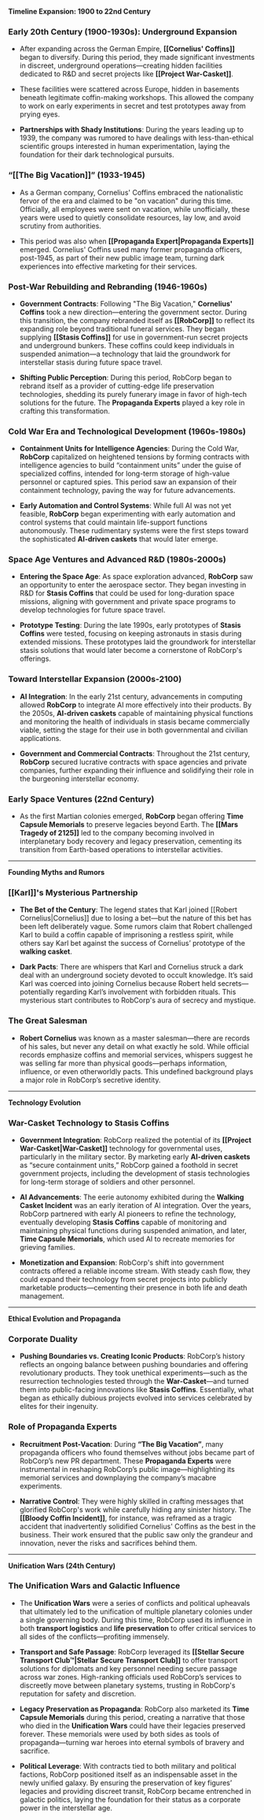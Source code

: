 **Timeline Expansion: 1900 to 22nd Century**

### **Early 20th Century (1900-1930s): Underground Expansion**

- After expanding across the German Empire, **[[Cornelius' Coffins]]** began to diversify. During this period, they made significant investments in discreet, underground operations—creating hidden facilities dedicated to R&D and secret projects like **[[Project War-Casket]]**.
    
- These facilities were scattered across Europe, hidden in basements beneath legitimate coffin-making workshops. This allowed the company to work on early experiments in secret and test prototypes away from prying eyes.
    
- **Partnerships with Shady Institutions**: During the years leading up to 1939, the company was rumored to have dealings with less-than-ethical scientific groups interested in human experimentation, laying the foundation for their dark technological pursuits.
    

### **“[[The Big Vacation]]” (1933-1945)**

- As a German company, Cornelius' Coffins embraced the nationalistic fervor of the era and claimed to be "on vacation" during this time. Officially, all employees were sent on vacation, while unofficially, these years were used to quietly consolidate resources, lay low, and avoid scrutiny from authorities.
    
- This period was also when **[[Propaganda Expert|Propaganda Experts]]** emerged. Cornelius' Coffins used many former propaganda officers, post-1945, as part of their new public image team, turning dark experiences into effective marketing for their services.
    

### **Post-War Rebuilding and Rebranding (1946-1960s)**

- **Government Contracts**: Following "The Big Vacation," **Cornelius' Coffins** took a new direction—entering the government sector. During this transition, the company rebranded itself as **[[RobCorp]]** to reflect its expanding role beyond traditional funeral services. They began supplying **[[Stasis Coffins]]** for use in government-run secret projects and underground bunkers. These coffins could keep individuals in suspended animation—a technology that laid the groundwork for interstellar stasis during future space travel.
    
- **Shifting Public Perception**: During this period, RobCorp began to rebrand itself as a provider of cutting-edge life preservation technologies, shedding its purely funerary image in favor of high-tech solutions for the future. The **Propaganda Experts** played a key role in crafting this transformation.
    

### **Cold War Era and Technological Development (1960s-1980s)**

- **Containment Units for Intelligence Agencies**: During the Cold War, **RobCorp** capitalized on heightened tensions by forming contracts with intelligence agencies to build “containment units” under the guise of specialized coffins, intended for long-term storage of high-value personnel or captured spies. This period saw an expansion of their containment technology, paving the way for future advancements.
    
- **Early Automation and Control Systems**: While full AI was not yet feasible, **RobCorp** began experimenting with early automation and control systems that could maintain life-support functions autonomously. These rudimentary systems were the first steps toward the sophisticated **AI-driven caskets** that would later emerge.
    

### **Space Age Ventures and Advanced R&D (1980s-2000s)**

- **Entering the Space Age**: As space exploration advanced, **RobCorp** saw an opportunity to enter the aerospace sector. They began investing in R&D for **Stasis Coffins** that could be used for long-duration space missions, aligning with government and private space programs to develop technologies for future space travel.
    
- **Prototype Testing**: During the late 1990s, early prototypes of **Stasis Coffins** were tested, focusing on keeping astronauts in stasis during extended missions. These prototypes laid the groundwork for interstellar stasis solutions that would later become a cornerstone of RobCorp's offerings.
    

### **Toward Interstellar Expansion (2000s-2100)**

- **AI Integration**: In the early 21st century, advancements in computing allowed **RobCorp** to integrate AI more effectively into their products. By the 2050s, **AI-driven caskets** capable of maintaining physical functions and monitoring the health of individuals in stasis became commercially viable, setting the stage for their use in both governmental and civilian applications.
    
- **Government and Commercial Contracts**: Throughout the 21st century, **RobCorp** secured lucrative contracts with space agencies and private companies, further expanding their influence and solidifying their role in the burgeoning interstellar economy.
    

### **Early Space Ventures (22nd Century)**

- As the first Martian colonies emerged, **RobCorp** began offering **Time Capsule Memorials** to preserve legacies beyond Earth. The **[[Mars Tragedy of 2125]]** led to the company becoming involved in interplanetary body recovery and legacy preservation, cementing its transition from Earth-based operations to interstellar activities.

---

**Founding Myths and Rumors**

### **[[Karl]]'s Mysterious Partnership**

- **The Bet of the Century**: The legend states that Karl joined [[Robert Cornelius|Cornelius]] due to losing a bet—but the nature of this bet has been left deliberately vague. Some rumors claim that Robert challenged Karl to build a coffin capable of imprisoning a restless spirit, while others say Karl bet against the success of Cornelius’ prototype of the **walking casket**.
    
- **Dark Pacts**: There are whispers that Karl and Cornelius struck a dark deal with an underground society devoted to occult knowledge. It’s said Karl was coerced into joining Cornelius because Robert held secrets—potentially regarding Karl’s involvement with forbidden rituals. This mysterious start contributes to RobCorp's aura of secrecy and mystique.
    

### **The Great Salesman**

- **Robert Cornelius** was known as a master salesman—there are records of his sales, but never any detail on what exactly he sold. While official records emphasize coffins and memorial services, whispers suggest he was selling far more than physical goods—perhaps information, influence, or even otherworldly pacts. This undefined background plays a major role in RobCorp’s secretive identity.
    

---

**Technology Evolution**

### **War-Casket Technology to Stasis Coffins**

- **Government Integration**: RobCorp realized the potential of its **[[Project War-Casket|War-Casket]]** technology for governmental uses, particularly in the military sector. By marketing early **AI-driven caskets** as “secure containment units,” RobCorp gained a foothold in secret government projects, including the development of stasis technologies for long-term storage of soldiers and other personnel.
    
- **AI Advancements**: The eerie autonomy exhibited during the **Walking Casket Incident** was an early iteration of AI integration. Over the years, RobCorp partnered with early AI pioneers to refine the technology, eventually developing **Stasis Coffins** capable of monitoring and maintaining physical functions during suspended animation, and later, **Time Capsule Memorials**, which used AI to recreate memories for grieving families.
    
- **Monetization and Expansion**: RobCorp's shift into government contracts offered a reliable income stream. With steady cash flow, they could expand their technology from secret projects into publicly marketable products—cementing their presence in both life and death management.
    

---

**Ethical Evolution and Propaganda**

### **Corporate Duality**

- **Pushing Boundaries vs. Creating Iconic Products**: RobCorp’s history reflects an ongoing balance between pushing boundaries and offering revolutionary products. They took unethical experiments—such as the resurrection technologies tested through the **War-Casket**—and turned them into public-facing innovations like **Stasis Coffins**. Essentially, what began as ethically dubious projects evolved into services celebrated by elites for their ingenuity.
    

### **Role of Propaganda Experts**

- **Recruitment Post-Vacation**: During **“The Big Vacation”**, many propaganda officers who found themselves without jobs became part of RobCorp’s new PR department. These **Propaganda Experts** were instrumental in reshaping RobCorp’s public image—highlighting its memorial services and downplaying the company’s macabre experiments.
    
- **Narrative Control**: They were highly skilled in crafting messages that glorified RobCorp's work while carefully hiding any sinister history. The **[[Bloody Coffin Incident]]**, for instance, was reframed as a tragic accident that inadvertently solidified Cornelius' Coffins as the best in the business. Their work ensured that the public saw only the grandeur and innovation, never the risks and sacrifices behind them.
    

---

**Unification Wars (24th Century)**

### **The Unification Wars and Galactic Influence**

- The **Unification Wars** were a series of conflicts and political upheavals that ultimately led to the unification of multiple planetary colonies under a single governing body. During this time, RobCorp used its influence in both **transport logistics** and **life preservation** to offer critical services to all sides of the conflicts—profiting immensely.
    
- **Transport and Safe Passage**: RobCorp leveraged its **[[Stellar Secure Transport Club™|Stellar Secure Transport Club]]** to offer transport solutions for diplomats and key personnel needing secure passage across war zones. High-ranking officials used RobCorp’s services to discreetly move between planetary systems, trusting in RobCorp's reputation for safety and discretion.
    
- **Legacy Preservation as Propaganda**: RobCorp also marketed its **Time Capsule Memorials** during this period, creating a narrative that those who died in the **Unification Wars** could have their legacies preserved forever. These memorials were used by both sides as tools of propaganda—turning war heroes into eternal symbols of bravery and sacrifice.
    
- **Political Leverage**: With contracts tied to both military and political factions, RobCorp positioned itself as an indispensable asset in the newly unified galaxy. By ensuring the preservation of key figures’ legacies and providing discreet transit, RobCorp became entrenched in galactic politics, laying the foundation for their status as a corporate power in the interstellar age.